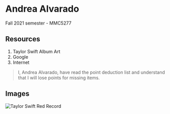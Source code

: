 # Andrea Alvarado
Fall 2021 semester - MMC5277
## Resources
1. Taylor Swift Album Art
2. Google
3. Internet

> I, Andrea Alvarado, have read the point deduction list and understand that I will lose points for missing items.

## Images
![Taylor Swift Red Record](http://andreamalvarado.com/assignment4/images/taylorsrecord.png)